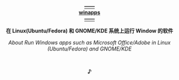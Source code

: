   <p align="center"><a href="https://github.com/Fmstrat/winapps">
                                                                 <b>——<br>winapps<br>——</b>
  </a></p>
  <p align="center">                             <b>在 Linux(Ubuntu/Fedora) 和 GNOME/KDE 系统上运行 Window 的软件</b></p>
  <p align="center">          <i>About Run Windows apps such as Microsoft Office/Adobe in Linux (Ubuntu/Fedora) and GNOME/KDE </i></p>
  <br><p align="center"><b>♪</b></p><br> 
